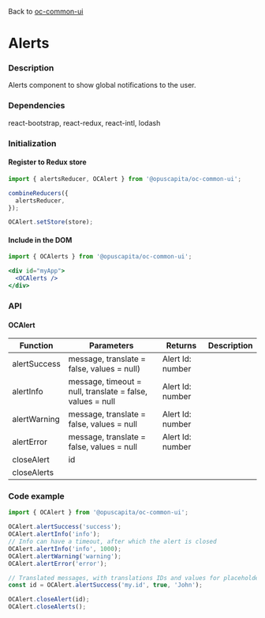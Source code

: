 Back to [oc-common-ui](../../README.md)

# Alerts

### Description

Alerts component to show global notifications to the user.

### Dependencies

react-bootstrap, react-redux, react-intl, lodash

### Initialization

#### Register to Redux store

```javascript
import { alertsReducer, OCAlert } from '@opuscapita/oc-common-ui';

combineReducers({
  alertsReducer,
});

OCAlert.setStore(store);
```

#### Include in the DOM

```jsx
import { OCAlerts } from '@opuscapita/oc-common-ui';

<div id="myApp">
  <OCAlerts />
</div>
```

### API

#### OCAlert

| Function     | Parameters                               | Returns          | Description |
| ------------ | ---------------------------------------- | ---------------- | ----------- |
| alertSuccess | message, translate = false, values = null) | Alert Id: number |             |
| alertInfo    | message, timeout = null, translate = false, values = null | Alert Id: number |             |
| alertWarning | message, translate = false, values = null | Alert Id: number |             |
| alertError   | message, translate = false, values = null | Alert Id: number |             |
| closeAlert   | id                                       |                  |             |
| closeAlerts  |                                          |                  |             |

### Code example

```jsx
import { OCAlert } from '@opuscapita/oc-common-ui';

OCAlert.alertSuccess('success');
OCAlert.alertInfo('info');
// Info can have a timeout, after which the alert is closed
OCAlert.alertInfo('info', 1000);
OCAlert.alertWarning('warning');
OCAlert.alertError('error');

// Translated messages, with translations IDs and values for placeholders
const id = OCAlert.alertSuccess('my.id', true, 'John');

OCAlert.closeAlert(id);
OCAlert.closeAlerts();
```